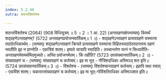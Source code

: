 ```yaml
---
index: 5.2.46
sutra: शदन्तविंशतेश्च

---
```

 शदन्तविंशतेश्च (2064) (908 विधिसूत्रम् ॥ 5 । 2 । 1 आ. 22) (अन्तग्रहणाक्षेपभाष्यम्) किमर्थं शद्ग्रहणेऽन्तग्रहणम्? (5722 अन्तग्रहणप्रयोजनवार्तिकम्॥ 1 ॥) - शद्ग्रहणेऽन्तग्रहणं प्रत्ययग्रहणे यस्मात्स तदादेरधिकार्थम् - (भाष्यम्) शद्ग्रहणेऽन्तग्रहणं क्रियते प्रत्ययग्रहणे यस्मात्स विहितस्तदादेस्तदन्तस्य ग्रहणं भवतीति इह न प्राप्नोति - एकत्रिंशं शतम्। इष्यते चात्रापि स्यादिति। तच्चान्तरेण यत्नं न सिध्यतीति-अन्तग्रहणमेवमर्थमिदमुच्यते। अस्ति प्रयोजनमेतम्। किं तर्हीति? (5723 उपसंख्यानवार्तिकम्॥ 2 ॥) - संख्याग्रहणं च - (भाष्यम्) संख्याग्रहणं च कर्तव्यम्। इह मा भूत् - गौत्रिंशदधिका अस्मिञ्ञ् शत इति॥ (5724 उपसंख्यानवार्तिकम्॥ 3 ॥) - विंशतेश्च - (भाष्यम्) विंशतेश्चान्तग्रहणं कर्तव्यम्। इहापि यथा स्यात् - एकविंशं शतम्। चकारात्संख्याग्रहणं च कर्तव्यम्। इह मा भूत्-गोविंशतिरधिका अस्मिञ्ञ्शत इति॥ 